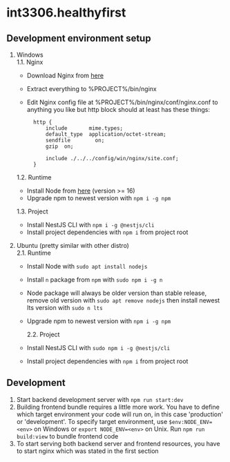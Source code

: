 # int3306.healthyfirst

## Development environment setup

1.  Windows<br>
    1.1. Nginx<br>

    - Download Nginx from <a href="http://nginx.org/en/download.html">here</a>
    - Extract everything to %PROJECT%/bin/nginx
    - Edit Nginx config file at %PROJECT%/bin/nginx/conf/nginx.conf to anything you like but http block should at least has these things:

            http {
                include       mime.types;
                default_type  application/octet-stream;
                sendfile        on;
                gzip  on;

                include ./../../config/win/nginx/site.conf;
            }

    1.2. Runtime<br>

    - Install Node from <a href="https://nodejs.org/en/download/">here</a> (version >= 16)
    - Upgrade npm to newest version with `npm i -g npm`

    1.3. Project<br>

    - Install NestJS CLI with `npm i -g @nestjs/cli`
    - Install project dependencies with `npm i` from project root

2.  Ubuntu (pretty similar with other distro)<br>
    2.1. Runtime<br>

    - Install Node with `sudo apt install nodejs`
    - Install `n` package from `npm` with `sudo npm i -g n`
    - Node package will always be older version than stable release, remove old version with `sudo apt remove nodejs` then install newest lts version with `sudo n lts`
    - Upgrade npm to newest version with `npm i -g npm`

      2.2. Project<br>

    - Install NestJS CLI with `sudo npm i -g @nestjs/cli`
    - Install project dependencies with `npm i` from project root

## Development

1. Start backend development server with `npm run start:dev`
2. Building frontend bundle requires a little more work. You have to define which target environment your code will run on, in this case 'production' or 'development'. To specify target environment, use `$env:NODE_ENV=<env>` on Windows or `export NODE_ENV=<env>` on Unix. Run `npm run build:view` to bundle frontend code
3. To start serving both backend server and frontend resources, you have to start nginx which was stated in the first section
